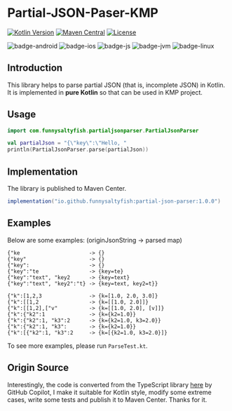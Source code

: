 # Partial-JSON-Paser-KMP

[![Kotlin Version](https://img.shields.io/badge/Kotlin-1.9.0-B125EA?logo=kotlin)](https://kotlinlang.org)
[![Maven Central](https://img.shields.io/maven-central/v/io.github.funnysaltyfish/partial-json-parser.svg?label=Maven%20Central)](https://central.sonatype.com/artifact/de.peilicke.sascha/kase64)
[![License](http://img.shields.io/:License-Apache-blue.svg)](http://www.apache.org/licenses/LICENSE-2.0.html)

![badge-android](http://img.shields.io/badge/Platform-Android-brightgreen.svg?logo=android)
![badge-ios](http://img.shields.io/badge/Platform-iOS-orange.svg?logo=apple)
![badge-js](http://img.shields.io/badge/Platform-NodeJS-yellow.svg?logo=javascript)
![badge-jvm](http://img.shields.io/badge/Platform-JVM-red.svg?logo=openjdk)
![badge-linux](http://img.shields.io/badge/Platform-Linux-lightgrey.svg?logo=linux)

## Introduction
This library helps to parse partial JSON (that is, incomplete JSON) in Kotlin. It is implemented in **pure Kotlin** so that can be used in KMP project.

## Usage
```kotlin
import com.funnysaltyfish.partialjsonparser.PartialJsonParser

val partialJson = "{\"key\":\"Hello, "
println(PartialJsonParser.parse(partialJson))
```

## Implementation
The library is published to Maven Center.

```groovy
implementation("io.github.funnysaltyfish:partial-json-parser:1.0.0")
```

## Examples
Below are some examples: (originJsonString -> parsed map)
```
{"ke                      -> {}
{"key"                    -> {}
{"key":                   -> {}
{"key":"te                -> {key=te}
{"key":"text", "key2      -> {key=text}
{"key":"text", "key2":"t} -> {key=text, key2=t}}

{"k":[1,2,3               -> {k=[1.0, 2.0, 3.0]}
{"k":[[1,2                -> {k=[[1.0, 2.0]]}
{"k":[[1,2],["v"          -> {k=[[1.0, 2.0], [v]]}
{"k":{"k2":1              -> {k={k2=1.0}}
{"k":{"k2":1, "k3":2      -> {k={k2=1.0, k3=2.0}}
{"k":{"k2":1, "k3":       -> {k={k2=1.0}}
{"k":[{"k2":1, "k3":2     -> {k=[{k2=1.0, k3=2.0}]}
```

To see more examples, please run `ParseTest.kt`.

## Origin Source
Interestingly, the code is converted from the TypeScript library [here](https://github.com/SimonTart/json-fragment-parser) by GitHub Copilot, I make it suitable for Kotlin style, modify some extreme cases, write some tests and publish it to Maven Center. Thanks for it.
